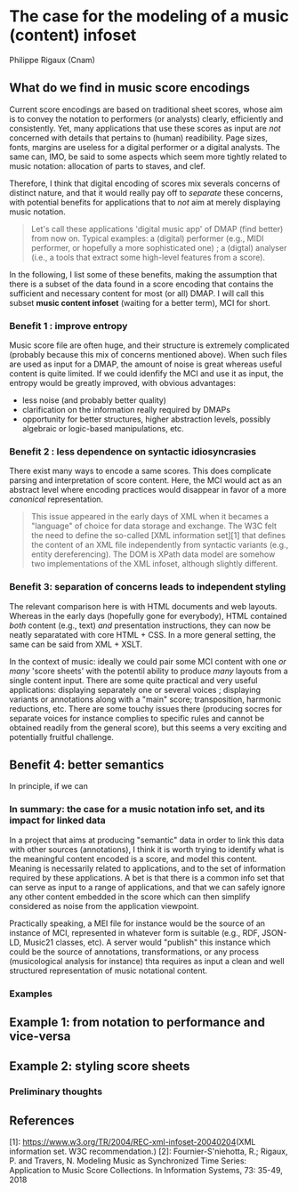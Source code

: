 # The case for the modeling of a music (content) infoset
Philippe Rigaux (Cnam)

##  What do we find in music score encodings

Current score encodings are based on traditional sheet scores, whose aim is to convey the notation
to performers (or analysts) clearly, efficiently and consistently. Yet, many applications that
use these scores as input are *not* concerned with details that pertains to (human) readibility. Page
sizes, fonts, margins are useless for a digital performer or a digital analysts. The same can, IMO, be said
to some aspects which seem more tightly related to music notation: allocation of parts to staves, and clef.

Therefore, I think that digital encoding of scores mix severals concerns of distinct nature, and that it would
really pay off to *separate* these concerns, with potential benefits for applications that to *not* aim at merely displaying
music notation.

> Let's call these applications 'digital music app' of DMAP (find better) from now on. Typical examples: a (digital) performer (e.g., MIDI performer, 
> or hopefully a more sophisticated one) ; a (digtal) analyser (i.e., a tools that extract some high-level features from a score).

In the following, I list some of these benefits, making the assumption that there is a subset of the data found in a score encoding that 
contains the sufficient and necessary content for most (or all) DMAP. I will call this subset **music content infoset** (waiting for a better term), MCI
for short.

### Benefit 1 : improve entropy

Music score file are often huge, and their structure is extremely complicated (probably because this mix of concerns mentioned above). When such files
are used as input for a DMAP, the amount of noise is great whereas useful content is quite limited. If we could idenfify the MCI and use it as input, the
entropy would be greatly improved, with obvious advantages: 

  - less noise (and probably better quality)
  - clarification on the information really required by DMAPs 
  - opportunity for better structures, higher abstraction levels, possibly algebraic or logic-based manipulations, etc.

### Benefit 2 : less dependence on syntactic idiosyncrasies

There exist many ways to encode a same scores. This does complicate parsing and interpretation of score content. Here, the MCI would act as an abstract level
where encoding practices would disappear in favor of a more *canonical* representation.

> This issue appeared in the early days of XML when it becames a "language" of choice for data storage and exchange. The W3C felt the need to define the
> so-called [XML information set][1] that defines the content of an XML file independently from syntactic variants (e.g., entity dereferencing). The DOM
> is XPath data model are somehow two implementations of the XML infoset, although slightly different.

### Benefit 3: separation of concerns leads to independent styling

The relevant comparison here is with HTML documents and web layouts. Whereas in the early days (hopefully gone for everybody), HTML contained *both* content 
(e.g., text) *and* presentation instructions, they can now be neatly separatated with core HTML + CSS. In a more general setting,  the same can be said from XML + XSLT.

In the context of music: ideally we could pair some MCI content with one *or many* 'score sheets' with the potentil ability to produce *many* layouts from 
a single content input. There are some quite practical and very useful applications: displaying separately one or several voices ; displaying variants 
or annotations along with a "main" score; transposition, harmonic reductions, etc. There are some touchy issues there (producing socres for separate voices for instance
complies to specific rules and cannot be obtained readily from the general score), but this seems a very exciting and potentially fruitful challenge.

## Benefit 4: better semantics

In principle, if we can
### In summary: the case for a music notation info set, and its impact for linked data

In a project that aims at producing "semantic" data in order to link this data with other sources (annotations), I think it is worth trying to 
identify what is the meaningful content encoded is a score, and model this content. Meaning is necessarily related to applications, and to the set of information
required by these applications. A bet is that there is a common info set that can serve as input to a range of applications, and that we can safely ignore 
any other content embedded in the score which can then simplify considered as noise from the application viewpoint.

Practically speaking, a MEI file for instance would be the source of an instance of MCI, represented in whatever form is suitable (e.g., RDF, JSON-LD, Music21 classes, etc). 
A server would "publish" this instance which could be the source of annotations, transformations, or any process (musicological analysis for instance) thta requires
as input a clean and well structured representation of music notational content. 


### Examples 

## Example 1: from notation to performance and vice-versa

## Example 2: styling score sheets

### Preliminary thoughts




## References

[1]:  <https://www.w3.org/TR/2004/REC-xml-infoset-20040204>(XML information set. W3C recommendation.)
[2]: Fournier-S'niehotta, R.; Rigaux, P. and Travers, N. Modeling Music as Synchronized Time Series: Application to Music Score Collections. In Information Systems, 73: 35-49, 2018
